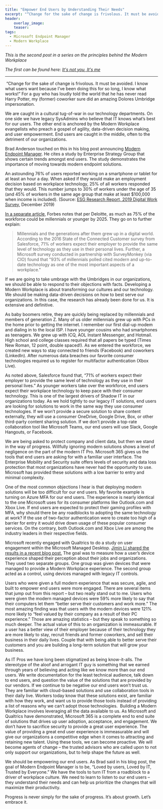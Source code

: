 ```yaml
---
title: "Empower End Users by Understanding Their Needs"
excerpt: "“Change for the sake of change is frivolous. It must be avoided. I know what users want because I’ve been doing this for so long, I know what works!” "
header:
    overlay_image:
    teaser:
tags:
  - Microsoft Endpoint Manager
  - Modern Workplace
---
```


_This is the second post in a series on the principles behind the Modern Workplace_

_The first can be found here: [It's not you, It's me](https://www.modernendpoint.com/managed/its-not-you-its-me-examining-our-role-in-transforming-endpoint-management)_

___
​
“Change for the sake of change is frivolous. It must be avoided. I know what users want because I’ve been doing this for so long, I know what works!” For a guy who has loudly told the world that he has never read Harry Potter, my (former) coworker sure did an amazing Dolores Umbridge impersonation.

We are caught in a cultural tug-of-war in our technology departments. On one side we have legacy SysAdmins who believe that IT knows what’s best for our users. The other end is anchored by the Modern Workplace evangelists who preach a gospel of agility, data-driven decision making, and user empowerment. End users are caught in the middle, often to the detriment of our organizations.

Brad Anderson touched on this in his blog post announcing [Modern Endpoint Manager](https://techcommunity.microsoft.com/t5/Enterprise-Mobility-Security/Modern-management-and-security-principles-driving-our-Microsoft/ba-p/946797). He cites a study by Enterprise Strategy Group that shows certain trends amongst end users. The study demonstrates the importance of moving towards modern endpoint solutions. 

An astounding 76% of users reported working on a smartphone or tablet for at least an hour a day. When asked if they would make an employment decision based on workplace technology, 25% of all workers responded that they would. This number jumps to 30% of workers under the age of 35 (and 45% of workers in the same age group that make at least $100,000 when income is included). (Source: [ESG Research Report, 2019 Digital Work Survey](https://www.esg-global.com/2019-digital-work-survey), December 2019)

[In a separate article](https://www.forbes.com/sites/forbesbusinessdevelopmentcouncil/2019/07/03/understanding-millennials-and-technologys-role-in-the-workforce-part-one/#5aaa3d632034), Forbes notes that per Deloitte, as much as 75% of the workforce could be millennials or younger by 2025. They go on to further explain:

>Millennials and the generations after them grew up in a digital world. According to the 2016 State of the Connected Customer survey from Salesforce, 71% of workers expect their employer to provide the same level of technology as they use in their personal lives. Further, a Microsoft survey conducted in partnership with SurveyMonkey (via CIO) found that "93% of millennials polled cited modern and up-to-date technology as one of the most important aspects of a workplace."

If we are going to take umbrage with the Umbridges in our organizations, we should be able to respond to their objections with facts. Developing a Modern Workplace is about transforming our cultures and our technology. We should be making data-driven decisions on how to best serve our organizations. In this case, the research has already been done for us. It is extensive and definitive.

As baby boomers retire, they are quickly being replaced by millennials and members of generation Z. Many of us older millennials grew up with PCs in the home prior to getting the internet. I remember our first dial-up modem and dialing in to the local ISP. I have younger cousins who had smartphones as teenagers. We grew up with ICQ, AOL Instant Messenger, and Hotmail. High school and college classes required that all papers be typed (Times New Roman, 12 point, double spaced!). As we entered the workforce, we created new ways to stay connected to friends (Facebook) and coworkers (LinkedIn). After numerous data breaches our favorite consumer technologies required us to register for multifactor authentication (Xbox Live).

As noted above, Salesforce found that, “71% of workers expect their employer to provide the same level of technology as they use in their personal lives.” As younger workers take over the workforce, end users expect their workplace technology to keep pace with their consumer technology. This is one of the largest drivers of Shadow IT in our organizations today. As we hold tightly to our legacy IT solutions, end users are looking for solutions to work in the same way they use consumer technologies. If we won’t provide a secure solution to share content externally, they will use a consumer OneDrive, Google Drive, Box, or other third-party content sharing solution. If we don’t provide a top-rate collaboration tool like Microsoft Teams, our end users will use Slack, Google Hangouts, or Facebook.

We are being asked to protect company and client data, but then we stand in the way of progress. Willfully ignoring modern solutions shows a level of negligence on the part of the modern IT Pro. Microsoft 365 gives us the tools that end users are asking for with a familiar user interface. The Enterprise Mobility and Security suite offers levels of security and data loss protection that most organizations have never had the opportunity to use. Microsoft has provided these solutions with a low barrier to entry and minimal complexity.

One of the most common objections I hear is that deploying modern solutions will be too difficult for our end users. My favorite example is turning on Azure MFA for our end users. The experience is nearly identical to the one Microsoft uses for its consumer platforms like Outlook.com and Xbox Live. If end users are expected to protect their gaming profiles with MFA, why should there be any roadblocks to adopting the same technology at work? If the use of two-factor authentication were to create too high of a barrier for entry it would drive down usage of these popular consumer services. On the contrary, both Outlook.com and Xbox Live are among the industry leaders in their respective fields.

Microsoft recently engaged with Qualtrics to do a study on user engagement within the Microsoft Managed Desktop. [Jimin Li shared the results in a recent blog post.](https://techcommunity.microsoft.com/t5/microsoft-managed-desktop/microsoft-managed-desktop-can-help-boost-engagement/ba-p/1031932) The goal was to measure how a user’s device experience shaped their perception about their jobs and organizations. They used two separate groups. One group was given devices that were managed to provide a Modern Workplace experience. The second group acted as a control, using devices managed with legacy IT controls.

Users who were given a full modern experience that was secure, agile, and built to empower end users were more engaged. There are several items that jump out from this report – but two really stand out to me. Users who were given the modern managed devices were 59% more likely to say that their computers let them “better serve their customers and work more.” The most amazing finding was that users with the modern devices were 121% more likely to “feel valued by their company as a result of their PC experience.” Those are amazing statistics – but they speak to something so much deeper. The actual value of this to an organization is immeasurable. If a user has a better view of their employer because of their technology they are more likely to stay, recruit friends and former coworkers, and sell their business in their daily lives. Couple that with being able to better serve their customers and you are building a long-term solution that will grow your business.

As IT Pros we have long been stigmatized as being know-it-alls. The stereotype of the aloof and arrogant IT guy is something that we earned through years of believing and acting like we know more than our end users. We write documentation for the least technical audience, talk down to end users, and question the value of the solutions that are provided by our vendors. If we continue to be negative our end users won’t trust us. They are familiar with cloud-based solutions and use collaboration tools in their daily live. Workers today know that these solutions exist, are familiar with how they work, and want us to provide those tools instead of providing a list of reasons why we can’t adopt those technologies.
​
Building a Modern Workplace involves leveraging all the data available to us. As Microsoft and Qualtrics have demonstrated, Microsoft 365 is a complete end to end suite of solutions that drives up user adoption, acceptance, and engagement. We don’t have to sacrifice security to provide a great user experience. The value of providing a great end user experience is immeasurable and will give our organizations a competitive edge when it comes to attracting and retaining new talent. Using these tools, we can become proactive. We will become agents of change – the trusted advisors who are called upon to not only support our organizations, but to help shape the future as well.

We should be empowering our end users. As Brad said in his blog post, the goal of Modern Endpoint Manager is to be, “Loved by users, Loved by IT, Trusted by Everyone.” We have the tools to turn IT from a roadblock to a driver of workplace culture. We need to learn to listen to our end users – they understand their needs and can help us prioritize the changes that will maximize their productivity.

Progress is never simply for the sake of progress. It’s about growth. Let’s embrace it.